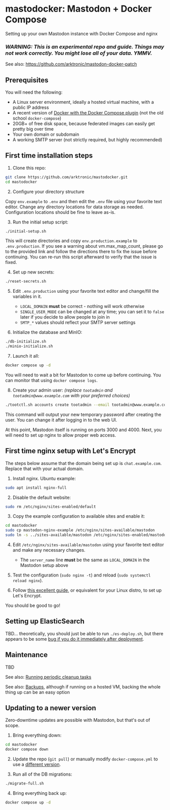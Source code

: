# mastodocker: Mastodon + Docker Compose

Setting up your own Mastodon instance with Docker Compose and nginx

### _WARNING: This is an experimental repo and guide. Things may not work correctly. You might lose all of your data. YMMV._

See also: https://github.com/arktronic/mastodon-docker-patch

## Prerequisites

You will need the following:

- A Linux server environment, ideally a hosted virtual machine, with a public IP address
- A recent version of [Docker with the Docker Compose plugin](https://docs.docker.com/engine/install/ubuntu/) (not the old school `docker-compose`)
- 20GB+ of free disk space, because federated images can easily get pretty big over time
- Your own domain or subdomain
- A working SMTP server (not strictly required, but highly recommended)

## First time installation steps

1. Clone this repo:
```bash
git clone https://github.com/arktronic/mastodocker.git
cd mastodocker
```

2. Configure your directory structure

Copy `env.example` to `.env` and then edit the `.env` file using your favorite text editor. Change any directory locations for data storage as needed. Configuration locations should be fine to leave as-is.

3. Run the initial setup script:
```bash
./initial-setup.sh
```
This will create directories and copy `env.production.example` to `.env.production`. If you see a warning about vm.max_map_count, please go to the provided link and follow the directions there to fix the issue before continuing. You can re-run this script afterward to verify that the issue is fixed.

4. Set up new secrets:
```bash
./reset-secrets.sh
```

5. Edit `.env.production` using your favorite text editor and change/fill the variables in it.
    - `LOCAL_DOMAIN` **must** be correct - nothing will work otherwise
    - `SINGLE_USER_MODE` can be changed at any time; you can set it to `false` later if you decide to allow people to join in
    - `SMTP_*` values should reflect your SMTP server settings

6. Initialize the database and MinIO:
```bash
./db-initialize.sh
./minio-initialize.sh
```

7. Launch it all:
```bash
docker compose up -d
```
You will need to wait a bit for Mastodon to come up before continuing. You can monitor that using `docker compose logs`.

8. Create your admin user: _(replace `tootadmin` and `tootadmin@www.example.com` with your preferred choices)_
```bash
./tootctl.sh accounts create tootadmin --email tootadmin@www.example.com --confirmed --role Owner
```
This command will output your new temporary password after creating the user. You can change it after logging in to the web UI.

At this point, Mastodon itself is running on ports 3000 and 4000. Next, you will need to set up nginx to allow proper web access.

## First time nginx setup with Let's Encrypt

The steps below assume that the domain being set up is `chat.example.com`. Replace that with your actual domain.

1. Install nginx. Ubuntu example:
```bash
sudo apt install nginx-full
```

2. Disable the default website:
```bash
sudo rm /etc/nginx/sites-enabled/default
```

3. Copy the example configuration to available sites and enable it:
```bash
cd mastodocker
sudo cp mastodon-nginx-example /etc/nginx/sites-available/mastodon
sudo ln -s ../sites-available/mastodon /etc/nginx/sites-enabled/mastodon
```

4. Edit `/etc/nginx/sites-available/mastodon` using your favorite text editor and make any necessary changes.
    - The `server_name` line **must** be the same as `LOCAL_DOMAIN` in the Mastodon setup above

5. Test the configuration (`sudo nginx -t`) and reload (`sudo systemctl reload nginx`).

6. Follow [this excellent guide](https://www.digitalocean.com/community/tutorials/how-to-secure-nginx-with-let-s-encrypt-on-ubuntu-22-04), or equivalent for your Linux distro, to set up Let's Encrypt.

You should be good to go!

## Setting up ElasticSearch

TBD... theoretically, you should just be able to run `./es-deploy.sh`, but there appears to be some [bug if you do it immediately after deployment](https://github.com/mastodon/mastodon/issues/18625).

## Maintenance

TBD

See also: [Running periodic cleanup tasks](https://docs.joinmastodon.org/admin/setup/#cleanup)

See also: [Backups](https://docs.joinmastodon.org/admin/backups/), although if running on a hosted VM, backing the whole thing up can be an easy option

## Updating to a newer version

Zero-downtime updates are possible with Mastodon, but that's out of scope.

1. Bring everything down:
```bash
cd mastodocker
docker compose down
```

2. Update the repo (`git pull`) or manually modify `docker-compose.yml` to use a [different version](https://hub.docker.com/r/tootsuite/mastodon/tags).

3. Run all of the DB migrations:
```bash
./migrate-full.sh
```

4. Bring everything back up:
```bash
docker compose up -d
```
